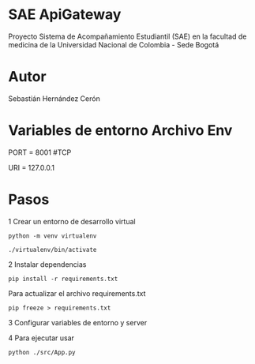 # SAE ApiGateway
Proyecto Sistema de Acompañamiento Estudiantil (SAE) en la facultad de medicina de la Universidad Nacional de Colombia - Sede Bogotá

# Autor
Sebastián Hernández Cerón

# Variables de entorno Archivo Env
PORT = 8001 #TCP

URI = 127.0.0.1

# Pasos
1 Crear un entorno de desarrollo virtual 

    python -m venv virtualenv
    
    ./virtualenv/bin/activate

2 Instalar dependencias 

    pip install -r requirements.txt

Para actualizar el archivo requirements.txt

    pip freeze > requirements.txt

3 Configurar variables de entorno y server

4 Para ejecutar usar 
    
    python ./src/App.py
